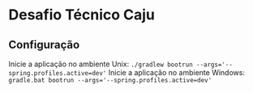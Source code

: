 # Desafio Técnico Caju

## Configuração

Inicie a aplicação no ambiente Unix: `./gradlew bootrun --args='--spring.profiles.active=dev'`
Inicie a aplicação no ambiente Windows: `gradle.bat bootrun --args='--spring.profiles.active=dev'`
